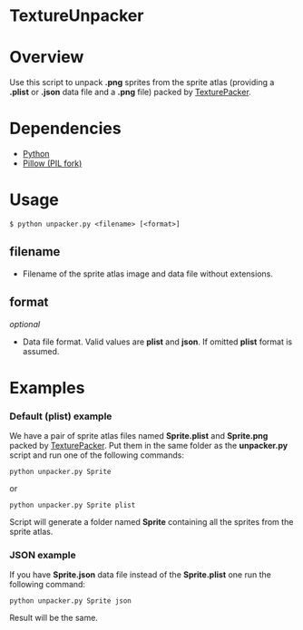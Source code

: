 TextureUnpacker
========================

# Overview
Use this script to unpack **.png** sprites from the sprite atlas (providing a **.plist** or **.json** data file and a **.png** file) packed by [TexturePacker](http://www.codeandweb.com/texturepacker/).

# Dependencies
  - [Python](http://www.python.org)
  - [Pillow (PIL fork)](https://github.com/python-pillow/Pillow) 

# Usage
	
	$ python unpacker.py <filename> [<format>]
	
## filename

- Filename of the sprite atlas image and data file without extensions.

## format 

*optional*

- Data file format. Valid values are **plist** and **json**. If omitted **plist** format is assumed.

# Examples

### Default (plist) example

We have a pair of sprite atlas files named **Sprite.plist** and **Sprite.png** packed by [TexturePacker](http://www.codeandweb.com/texturepacker/).
Put them in the same folder as the **unpacker.py** script and run one of the following commands:

    python unpacker.py Sprite
    
or

    python unpacker.py Sprite plist
    
    
Script will generate a folder named **Sprite** containing all the sprites from the sprite atlas.

### JSON example

If you have **Sprite.json** data file instead of the **Sprite.plist** one run the following command:

    python unpacker.py Sprite json
    
Result will be the same.

